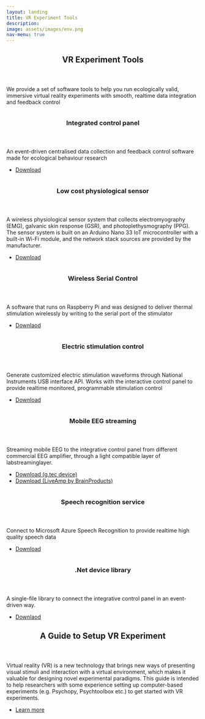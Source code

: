 ```yaml
---
layout: landing
title: VR Experiment Tools
description: 
image: assets/images/env.png
nav-menu: true
---
```


<!-- Main -->
<div id="main">

<!-- One -->
<section id="one">
	<div class="inner">
		<header class="major">
			<h2>VR Experiment Tools</h2>
		</header>
		<p>We provide a set of software tools to help you run ecologically valid, immersive virtual reality experiments with smooth, realtime data integration and feedback control</p>
	</div>
</section>

<!-- Two -->
<section id="two" class="spotlights">
	<section>
		<a href="generic.html" class="image">
			<img src="{% link assets/images/controlside.PNG %}" alt="" data-position="center center" />
		</a>
		<div class="content">
			<div class="inner">
				<header class="major">
					<h3>Integrated control panel</h3>
				</header>
				<p>An event-driven centralised data collection and feedback control software made for ecological behaviour research</p>
				<ul class="actions">
					<li><a href="https://github.com/ShuangyiTong/PainLabInteractiveControlPanel" target="_blank" class="button">Download</a></li>
				</ul>
			</div>
		</div>
	</section>
	<section>
		<a href="generic.html" class="image">
			<img src="{% link assets/images/Arduino.jpg %}" alt="" data-position="center center" />
		</a>
		<div class="content">
			<div class="inner">
				<header class="major">
					<h3>Low cost physiological sensor</h3>
				</header>
				<p>A wireless physiological sensor system that collects electromyography (EMG), galvanic skin response (GSR), and photoplethysmography (PPG). The sensor system is built on an Arduino Nano 33 IoT microcontroller with a built-in Wi-Fi module, and the network stack sources are provided by the manufacturer.</p>
				<ul class="actions">
					<li><a href="https://github.com/ShuangyiTong/PainLabDeviceEmbedded" target="_blank" class="button">Download</a></li>
				</ul>
			</div>
		</div>
	</section>
	<section>
		<a href="generic.html" class="image">
			<img src="{% link assets/images/Pi.PNG %}" alt="" data-position="center center" />
		</a>
		<div class="content">
			<div class="inner">
				<header class="major">
					<h3>Wireless Serial Control</h3>
				</header>
				<p>A software that runs on Raspberry Pi and was designed to deliver thermal stimulation wirelessly by writing to the serial port of the stimulator</p>
				<ul class="actions">
					<li><a href="https://github.com/ShuangyiTong/PainLabSerialQSTLAB" class="button">Downlaod</a></li>
				</ul>
			</div>
		</div>
	</section>
	<section>
		<a href="generic.html" class="image">
			<img src="{% link assets/images/DS5.JPG %}" alt="" data-position="25% 25%" />
		</a>
		<div class="content">
			<div class="inner">
				<header class="major">
					<h3>Electric stimulation control</h3>
				</header>
				<p>Generate customized electric stimulation waveforms through National Instruments USB interface API. Works with the interactive control panel to provide realtime monitored, programmable stimulation control</p>
				<ul class="actions">
					<li><a href="https://github.com/ShuangyiTong/PainLabDeviceNIDAQDotNet4.5VS2012" class="button">Download</a></li>
				</ul>
			</div>
		</div>
	</section>
	<section>
		<a href="generic.html" class="image">
			<img src="{% link assets/images/running.PNG %}" alt="" data-position="center center" />
		</a>
		<div class="content">
			<div class="inner">
				<header class="major">
					<h3>Mobile EEG streaming</h3>
				</header>
				<p>Streaming mobile EEG to the integrative control panel from different commercial EEG amplifier, through a light compatible layer of labstreaminglayer.</p>
				<ul class="actions">
					<li><a href="https://github.com/ShuangyiTong/PainLabLSLCompatibilityLayerg.tecEEG" target="_blank" class="button">Download (g.tec device)</a></li>
					<li><a href="https://github.com/ShuangyiTong/PainLabLSLCompatibilityLayerLiveAmp" target="_blank" class="button">Download (LiveAmp by BrainProducts)</a></li>
				</ul>
			</div>
		</div>
	</section>
	<section>
		<a href="generic.html" class="image">
			<img src="{% link assets/images/speech_rec.jpeg %}" alt="" data-position="center center" />
		</a>
		<div class="content">
			<div class="inner">
				<header class="major">
					<h3>Speech recognition service</h3>
				</header>
				<p>Connect to Microsoft Azure Speech Recognition to provide realtime high quality speech data</p>
				<ul class="actions">
					<li><a href="https://github.com/ShuangyiTong/PainLabDeviceVoiceRecognitionAzure" target="_blank" class="button">Download</a></li>
				</ul>
			</div>
		</div>
	</section>
	<section>
		<a href="generic.html" class="image">
			<img src="{% link assets/images/net.png %}" alt="" data-position="center center" />
		</a>
		<div class="content">
			<div class="inner">
				<header class="major">
					<h3>.Net device library</h3>
				</header>
				<p>A single-file library to connect the integrative control panel in an event-driven way.</p>
				<ul class="actions">
					<li><a href="https://github.com/ShuangyiTong/PainLabDeviceNIDAQDotNet4.5VS2012/blob/master/PainLabDeviceNIDAQDotNet4.5VS2012/PainlabProtocol.cs" class="button">Downlaod</a></li>
				</ul>
			</div>
		</div>
	</section>
</section>

<!-- Three -->
<section id="three">
	<div class="inner">
		<header class="major">
			<h2>A Guide to Setup VR Experiment</h2>
		</header>
		<p>Virtual reality (VR) is a new technology that brings new ways of presenting visual stimuli and interaction with a virtual environment, which makes it valuable for designing novel experimental paradigms. This guide is intended to help researchers with some experience setting up computer-based experiments (e.g. Psychopy, Psychtoolbox etc.) to get started with VR experiments.</p>
		<ul class="actions">
			<li><a href="https://github.com/ShuangyiTong/VRPainExptGuide" target="_blank"  class="button next">Learn more</a></li>
		</ul>
	</div>
</section>